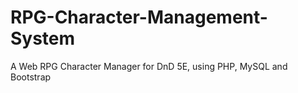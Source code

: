 # RPG-Character-Management-System
A Web RPG Character Manager for DnD 5E, using PHP, MySQL and Bootstrap 

